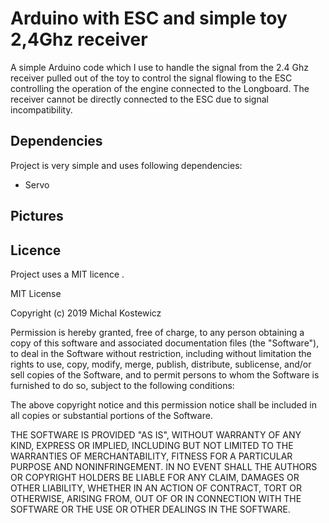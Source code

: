 # Arduino with ESC and simple toy 2,4Ghz receiver

A simple Arduino code which I use to handle the signal from the 2.4 Ghz receiver pulled out of the toy to control the signal flowing to the ESC controlling the operation of the engine connected to the Longboard.
The receiver cannot be directly connected to the ESC due to signal incompatibility.


## Dependencies
Project is very simple and uses following dependencies:
 - Servo

## Pictures


## Licence

Project uses a MIT licence .

MIT License

Copyright (c) 2019 Michal Kostewicz

Permission is hereby granted, free of charge, to any person obtaining a copy
of this software and associated documentation files (the "Software"), to deal
in the Software without restriction, including without limitation the rights
to use, copy, modify, merge, publish, distribute, sublicense, and/or sell
copies of the Software, and to permit persons to whom the Software is
furnished to do so, subject to the following conditions:

The above copyright notice and this permission notice shall be included in all
copies or substantial portions of the Software.

THE SOFTWARE IS PROVIDED "AS IS", WITHOUT WARRANTY OF ANY KIND, EXPRESS OR
IMPLIED, INCLUDING BUT NOT LIMITED TO THE WARRANTIES OF MERCHANTABILITY,
FITNESS FOR A PARTICULAR PURPOSE AND NONINFRINGEMENT. IN NO EVENT SHALL THE
AUTHORS OR COPYRIGHT HOLDERS BE LIABLE FOR ANY CLAIM, DAMAGES OR OTHER
LIABILITY, WHETHER IN AN ACTION OF CONTRACT, TORT OR OTHERWISE, ARISING FROM,
OUT OF OR IN CONNECTION WITH THE SOFTWARE OR THE USE OR OTHER DEALINGS IN THE
SOFTWARE.
